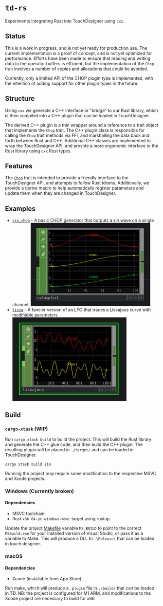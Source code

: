 # `td-rs`

Experiments integrating Rust into TouchDesigner using `cxx`.

## Status

This is a work in progress, and is not yet ready for production use. The current
implementation is a proof of concept, and is not yet optimized for performance.
Efforts have been made to ensure that reading and writing data to the operator
buffers is efficient, but the implementation of the `Chop` trait involves a
number of copies and allocations that could be avoided.

Currently, only a limited API of the CHOP plugin type is implemented, with the 
intention of adding support for other plugin types in the future.

## Structure

Using `cxx` we generate a C++ interface or "bridge" to our Rust library, which is then compiled
into a C++ plugin that can be loaded in TouchDesigner. 

The derived C++ plugin is a thin wrapper around a reference to a trait object that implements the
`Chop` trait. The C++ plugin class is responsible for calling the `Chop` trait methods via FFI, and
marshalling the data back and forth between Rust and C++. Additional C++ classes are implemented to 
wrap the TouchDesigner API, and provide a more ergonomic interface to the Rust library using `cxx` Rust types.

## Features

The [`Chop`](./td-rs-chop/src/chop.rs) trait is intended to provide a friendly interface to the TouchDesigner API, and attempts
to follow Rust idioms. Additionally, we provide a derive macro to help automatically register parameters
and update them when they are changed in TouchDesigner. 

## Examples

- [`sin_chop`](./src/sin_chop.rs) - A basic CHOP generator that outputs a sin wave on a single channel.
  ![example of sin chop](./sin.png)
- [`lissa`](./src/lissa.rs) - A fancier version of an LFO that traces a Lissajous curve with
  modifiable parameters.
  ![example of lissa chop](./lissa.png)

## Build

### `cargo-xtask` (WIP)

Run `cargo xtask build` to build the project. This will build the Rust library and
generate the C++ glue code, and then build the C++ plugin. The resulting plugin
will be placed in `./target/` and can be loaded in TouchDesigner.

```shell
cargo xtask build sin
```

Running the project may require some modification to the respective MSVC and Xcode projects.

### Windows (Currently broken)

#### Dependencies
- MSVC toolchain.
- Rust `x86_64-pc-windows-msvc` target using rustup.

Update the project [Makefile](./Makefile) variable `MS_BUILD` to point to the correct `MSBuild.exe` for
your installed version of Visual Studio, or pass it as a variable to Make. This will produce a DLL to 
`.\Release\` that can be loaded in touch desginer.

### macOS

#### Dependencies
- Xcode (installable from App Store).

 Run make, which will preduce a `.plugin` file in `./build/` that can be loaded in TD. NB: the project
 is configured for M1 ARM, and modifications to the Xcode project are necessary to build for x86.